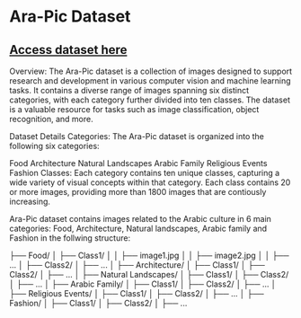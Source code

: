 # Ara-Pic Dataset
## [Access dataset here](https://drive.google.com/drive/folders/14wpA0P8yosUL61Rv89SzmHBdfF1zKAB9?usp=drive_link)  
Overview:
The Ara-Pic dataset is a collection of images designed to support research and development in various computer vision and machine learning tasks. It contains a diverse range of images spanning six distinct categories, with each category further divided into ten classes. The dataset is a valuable resource for tasks such as image classification, object recognition, and more.

Dataset Details
Categories: The Ara-Pic dataset is organized into the following six categories:

Food
Architecture
Natural Landscapes
Arabic Family
Religious Events
Fashion
Classes: Each category contains ten unique classes, capturing a wide variety of visual concepts within that category. Each class contains 20 or more images, providing more than 1800 images that are contiously increasing.


Ara-Pic dataset contains images related to the Arabic culture in 6 main categories: Food, Architecture, Natural landscapes, Arabic family and Fashion in the follwing structure:

├── Food/
│   ├── Class1/
│   │   ├── image1.jpg
│   │   ├── image2.jpg
│   │   ├── ...
│   ├── Class2/
│   ├── ...
│
├── Architecture/
│   ├── Class1/
│   ├── Class2/
│   ├── ...
│
├── Natural Landscapes/
│   ├── Class1/
│   ├── Class2/
│   ├── ...
│
├── Arabic Family/
│   ├── Class1/
│   ├── Class2/
│   ├── ...
│
├── Religious Events/
│   ├── Class1/
│   ├── Class2/
│   ├── ...
│
├── Fashion/
│   ├── Class1/
│   ├── Class2/
│   ├── ...
